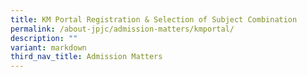 ```yaml
---
title: KM Portal Registration & Selection of Subject Combination
permalink: /about-jpjc/admission-matters/kmportal/
description: ""
variant: markdown
third_nav_title: Admission Matters
---
```

<div hidden="">

<div align="justify">

<p>The following information is for <b>JC1 students who have been posted to JPJC.</b></p>

<p>We will need you to update your particulars via our college’s Knowledge Management (KM) Portal: <a href="https://portal.jpjc.edu.sg">https://portal.jpjc.edu.sg</a></p>

<p>You may refer to the following documents for the slides used for the KM Portal and Subject Combination briefing that was done in the hall.</p>


<p></p><li><a href="/files/Admission%20Matters/KM%20portal%20and%20registration/2024_KM_Portal_Online_Registration_Briefing.pdf">KM Portal and Registration Briefing</a></li>
<li><a href="/files/Admission%20Matters/KM%20portal%20and%20registration/2024_J1_Matric_Day_1_Talk_Subject_Combi_website.pdf">Subject Combination Talk</a></li>
<p></p>

<p>Please note that the <b>deadline to complete updating your particulars as well as subject registration will be on 5 February, 11:59 PM.</b></p>
</div></div>